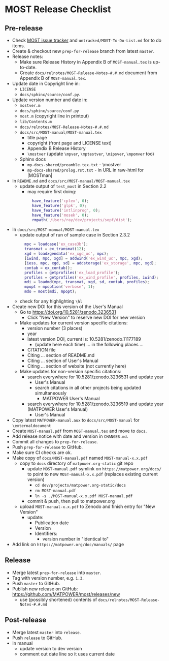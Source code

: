 MOST Release Checklist
======================


Pre-release
-----------
- Check [MOST issue tracker](https://github.com/MATPOWER/most/issues)
  and `untracked/MOST-To-Do-List.md` for to do items.
- Create & checkout new `prep-for-release` branch from latest `master`.
- Release notes:
  - Make sure Release History in Appendix B of `MOST-manual.tex` is
    up-to-date.
  - Create `docs/relnotes/MOST-Release-Notes-#.#.md` document from
    Appendix B of `MOST-manual.tex`.
- Update date in Copyright line in:
  - `LICENSE`
  - `docs/sphinx/source/conf.py`.
- Update version number and date in:
  - `mostver.m`
  - `docs/sphinx/source/conf.py`
  - `most.m`    (copyright line in printout)
  - `lib/Contents.m`
  - `docs/relnotes/MOST-Release-Notes-#.#.md`
  - `docs/src/MOST-manual/MOST-manual.tex`
    - title page
    - copyright (front page and LICENSE text)
    - Appendix B Release History
    - `\mostver`  (update `\mpver`, `\mptestver`, `\mipsver`, `\mpomver` too)
  - Sphinx docs
    - `mp-docs-shared/preamble.tex.txt` - \mostver
    - `mp-docs-shared/prolog.rst.txt` - in URL in raw-html for |MOSTman|
- In `README.md` and `docs/src/MOST-manual/MOST-manual.tex`
  - update output of `test_most` in Section 2.2
    - may require first doing:
      ```matlab
        have_feature('cplex', 0);
        have_feature('glpk', 0);
        have_feature('intlinprog', 0);
        have_feature('mosek', 0);
        rmpath('/Users/ray/dev/projects/sopf/dist');
      ```
- In `docs/src/MOST-manual/MOST-manual.tex`
  - update output of run of sample case in Section 2.3.2
      ```matlab
        mpc = loadcase('ex_case3b');
        transmat = ex_transmat(12);
        xgd = loadxgendata('ex_xgd_uc', mpc);
        [iwind, mpc, xgd] = addwind('ex_wind_uc', mpc, xgd);
        [iess, mpc, xgd, sd] = addstorage('ex_storage', mpc, xgd);
        contab = ex_contab();
        profiles = getprofiles('ex_load_profile');
        profiles = getprofiles('ex_wind_profile', profiles, iwind);
        mdi = loadmd(mpc, transmat, xgd, sd, contab, profiles);
        mpopt = mpoption('verbose', 1);
        mdo = most(mdi, mpopt);
      ```
  - check for any highlighting `\hl`
- Create new DOI for this version of the User's Manual
  - Go to https://doi.org/10.5281/zenodo.3236531
    - Click "New Version" to reserve new DOI for new version
  - Make updates for current version specific citations:
    - version number (3 places)
    - year
    - latest version DOI, current is: 10.5281/zenodo.11177189
      - (update here each time)
    ... in the following places ...
    - CITATION file
    - Citing ... section of README.md
    - Citing ... section of User's Manual
    - Citing ... section of website (not currently here)
  - Make updates for non-version specific citations:
    - search everywhere for 10.5281/zenodo.3236531 and update year
      - User's Manual
      - search citations in all other projects being updated simultaneously
        - MATPOWER User's Manual
    - search everywhere for 10.5281/zenodo.3236519 and update year (MATPOWER User's Manual)
      - User's Manual
- Copy latest `MATPOWER-manual.aux` to `docs/src/MOST-manual` for
  `\externaldocument`
- Create `MOST-manual.pdf` from `MOST-manual.tex` and move to `docs`.
- Add release notice with date and version in `CHANGES.md`.
- Commit all changes to `prep-for-release`.
- Push `prep-for-release` to GitHub.
- Make sure CI checks are ok.
- Make copy of `docs/MOST-manual.pdf` named `MOST-manual-x.x.pdf`
  - copy to `docs` directory of `matpower.org-static` git repo
    - update `MOST-manual.pdf` symlink on `https://matpower.org/docs/` to point
      to new `MOST-manual-x.x.pdf` (replaces existing current version)
      - `cd dev/projects/matpower.org-static/docs`
      - `rm MOST-manual.pdf`
      - `ln -s ./MOST-manual-x.x.pdf MOST-manual.pdf`
    - commit & push, then pull to matpower.org
  - upload `MOST-manual-x.x.pdf` to Zenodo and finish entry for "New Version"
    - update:
      - Publication date
      - Version
      - Identifiers:
        - version number in "identical to"
- Add link on `https://matpower.org/doc/manuals/` page


Release
-------
- Merge latest `prep-for-release` into `master`.
- Tag with version number, e.g. `1.3`.
- Push `master` to GitHub.
- Publish new release on GitHub: https://github.com/MATPOWER/most/releases/new
  - use (possibly shortened) contents of `docs/relnotes/MOST-Release-Notes-#.#.md`


Post-release
------------
- Merge latest `master` into `release`.
- Push `release` to GitHub.
- In manual
  - update version to dev version
  - comment out date line so it uses current date
